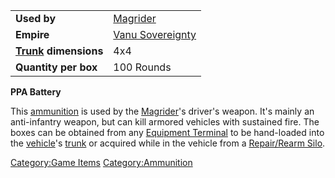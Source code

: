 |                                          |                                                 |
|------------------------------------------|-------------------------------------------------|
| **Used by**                              | [Magrider](Magrider "wikilink")                 |
| **Empire**                               | [Vanu Sovereignty](Vanu_Sovereignty "wikilink") |
| **[Trunk](Trunk "wikilink") dimensions** | 4x4                                             |
| **Quantity per box**                     | 100 Rounds                                      |

**PPA Battery**

This [ammunition](ammunition "wikilink") is used by the
[Magrider](Magrider "wikilink")'s driver's weapon. It's mainly an
anti-infantry weapon, but can kill armored vehicles with sustained fire.
The boxes can be obtained from any [Equipment
Terminal](Equipment_Terminal "wikilink") to be hand-loaded into the
[vehicle](vehicle "wikilink")'s [trunk](trunk "wikilink") or acquired
while in the vehicle from a [Repair/Rearm
Silo](Repair/Rearm_Silo "wikilink").

[Category:Game Items](Category:Game_Items "wikilink")
[Category:Ammunition](Category:Ammunition "wikilink")